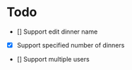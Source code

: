 # Todo 
- [] Support edit dinner name
- [x] Support specified number of dinners
- [] Support multiple users